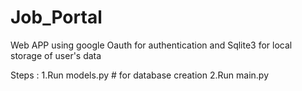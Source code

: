 # Job_Portal

Web APP using google Oauth for authentication and Sqlite3 for local storage of user's data

Steps :
1.Run models.py # for database creation
2.Run main.py
